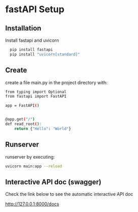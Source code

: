 
# fastAPI Setup



## Installation

Install fastapi and uvicorn

```bash
  pip install fastapi
  pip install "uvicorn[standard]"
```
    
## Create

create a file main.py in the project directory with:
```bash
from typing import Optional
from fastapi import FastAPI

app = FastAPI()


@app.get("/")
def read_root():
    return {"Hello": "World"}
```
    
## Runserver

runserver by executing:

```bash
uvicorn main:app --reload
```
## Interactive API doc (swagger)

Check the link below to see the automatic interactive API doc

http://127.0.0.1:8000/docs